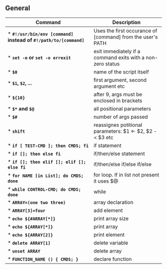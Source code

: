 ## General

Command | Description
------- | -----------
* **`#!/usr/bin/env [command]` instead of `#!/path/to/[command]`** | Uses the first occurance of [command] from the user's PATH
* **`set -e` or `set -o errexit`** | exit immediately if a command exits with a non-zero status
* **`$0`** | name of the script itself
* **`$1`, `$2`, ...** | first argument, second argument etc
* **`${10}`** | after 9, args must be enclosed in brackets
* **`$*` and `$@`** | all positional parameters
* **`$#`** | number of args passed
* **`shift`** | reassignes potitional parameters: $1 <- $2, $2 -< $3 etc
* **`if [ TEST-CMD ]; then CMDS; fi`** | if statement
* **`if []; then else fi`** | if/then/else statement
* **`if []; then elif []; elif []; else fi`** | if/then/else if/else if/else
* **`for NAME [in List]; do CMDS; done`** | for loop. If in list not present it uses $@
* **`while CONTROL-CMD; do CMDS; done`** | while
* **`ARRAY=(one two three)`** | array declaration
* **`ARRAY[3]=four`** | add element
* **`echo ${#ARRAY[*]}`** | print array size
* **`echo ${ARRAY[*]}`** | print array
* **`echo ${ARRAY[2]}`** | print element
* **`delete ARRAY[1]`** | delete variable
* **`unset ARRAY`** | delete array
* **`FUNCTION_NAME () { CMDS; }`** | declare function
